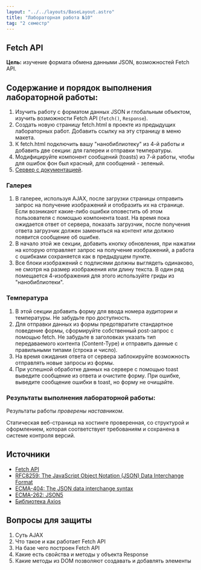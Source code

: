 ```yaml
---
layout: "../../layouts/BaseLayout.astro"
title: "Лабораторная работа №10"
tag: "2 семестр"
---
```


## Fetch API

**Цель:** изучение формата обмена данными JSON, возможностей Fetch API.

## Содержание и порядок выполнения лабораторной работы:

1. Изучить работу с форматом данных JSON и глобальным объектом, изучить возможности Fetch API (`fetch()`, `Response`).
1. Создать новую страницу fetch.html в проекте из предыдущих лабораторных работ. Добавить ссылку на эту страницу в меню макета.
1. К fetch.html подключить вашу "нанобиблиотеку" из 4-й работы и добавить две секции: для галереи и отправки температуры.
1. Модифицируйте компонент сообщений (toasts) из 7-й работы, чтобы для ошибок фон был красный, для сообщений - зеленый.
1. [Сервер с документацией](http://slavaver.space/api/).

### Галерея

1. В галерее, используя AJAX, после загрузки страницы отправить запрос на получение изображений и отобразить их на странице. Если возникают какие-либо ошибки оповестить об этом пользователя с помощью компонента toast. На время пока ожидается ответ от сервера, показать загрузчик, после получения ответа загрузчик должен замениться на контент или должно появится сообщение об ошибке.
1. В начало этой же секции, добавить кнопку обновления, при нажатии на которую отправляет запрос на получение изображений, а работа с ошибками сохраняется как в предыдущем пункте.
1. Все блоки изображений с подписями должны выглядеть одинаково, не смотря на размер изображения или длину текста. В один ряд помещается 4-изображения для этого используйте гриды из "нанобиблиотеки".

### Температура

1. В этой секции добавить форму для ввода номера аудитории и температуры. Не забудьте про доступность.
1. Для отправки данных из формы предотвратите стандартное поведение формы, сформируйте собственный post-запрос с помощью fetch. Не забудьте в заголовках указать тип передаваемого контента (Content-Type) и отправить данные с правильными типами (строка и число).
1. На время ожидания ответа от сервера заблокируйте возможность отправлять новые запросы из формы.
1. При успешной обработке данных на сервере с помощью toast выведите сообщение из ответа и очистите форму. При ошибке, выведите сообщение ошибки в toast, но форму не очищайте.

### Результаты выполнения лабораторной работы:

Результаты работы _проверены наставником_.

Статическая веб-страница на хостинге проверенная, со структурой и оформлением, которая соответствует требованиям и сохранена в системе контроля версий.

## Источники

- [Fetch API](https://developer.mozilla.org/ru/docs/Web/API/Fetch_API)
- [RFC8259: The JavaScript Object Notation (JSON) Data Interchange Format](https://datatracker.ietf.org/doc/html/rfc8259)
- [ECMA-404: The JSON data interchange syntax](https://www.ecma-international.org/publications-and-standards/standards/ecma-404/)
- [ECMA-262: JSON5](https://262.ecma-international.org/11.0/#sec-json-object)
- [Библиотека Axios](https://github.com/axios/axios)

## Вопросы для защиты

1. Суть AJAX
1. Что такое и как работает Fetch API
1. На базе чего построен Fetch API
1. Какие есть свойства и методы у объекта Response
1. Какие методы из DOM позволяют создавать и добавлять элементы
